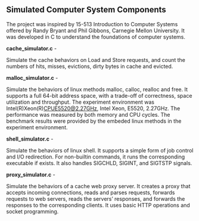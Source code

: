 ## Simulated Computer System Components

The project was inspired by 15-513 Introduction to Computer Systems offered by Randy Bryant and Phil Gibbons, Carnegie Mellon University. It was developed in C to understand the foundations of computer systems.


**cache_simulator.c** -

Simulate the cache behaviors on Load and Store requests, and count the numbers of hits, misses, evictions, dirty bytes in cache and evicted.


**malloc_simulator.c** - 

Simulate the behaviors of linux methods malloc, calloc, realloc and free. It supports a full 64-bit address space, with a trade-off of correctness, space utilization and throughput. The experiment environment was Intel(R)Xeon(R)CPUE5520@2.27GHz, Intel Xeon, E5520, 2.27GHz. The performance was measured by both memory and CPU cycles. The benchmark results were provided by the embeded linux methods in the experiment environment.


**shell_simulator.c** -

Simulate the behaviors of linux shell. It supports a simple form of job control and I/O redirection. For non-builtin commands, it runs the corresponding executable if exists. It also handles SIGCHLD, SIGINT, and SIGTSTP signals.


**proxy_simulator.c** - 

Simulate the behaviors of a cache web proxy server. It creates a proxy that accepts incoming connections, reads and parses requests, forwards requests to web servers, reads the servers’ responses, and forwards the responses to the corresponding clients. It uses basic HTTP operations and socket programming.
